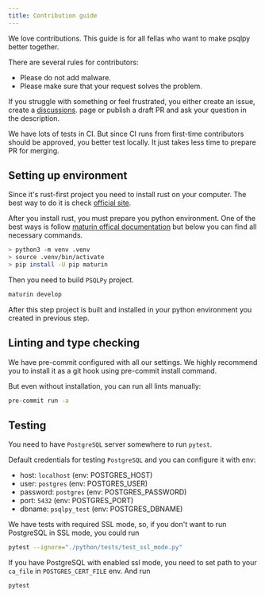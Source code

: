 ```yaml
---
title: Contribution guide
---
```


We love contributions. This guide is for all fellas who want to make psqlpy better together.

There are several rules for contributors:
- Please do not add malware.
- Please make sure that your request solves the problem.

If you struggle with something or feel frustrated, you either create an issue, create a [discussions](https://github.com/qaspen-python/psqlpy/discussions). page or publish a draft PR and ask your question in the description.

We have lots of tests in CI. But since CI runs from first-time contributors should be approved, you better test locally. It just takes less time to prepare PR for merging.

## Setting up environment
Since it's rust-first project you need to install rust on your computer.
The best way to do it is check [official site](https://www.rust-lang.org/tools/install).

After you install rust, you must prepare you python environment.
One of the best ways is follow [maturin offical documentation](https://www.maturin.rs/installation) but below you can find all necessary commands.

```bash
> python3 -m venv .venv
> source .venv/bin/activate
> pip install -U pip maturin
```

Then you need to build `PSQLPy` project.
```bash
maturin develop
```

After this step project is built and installed in your python environment you created in previous step.

## Linting and type checking
We have pre-commit configured with all our settings. We highly recommend you to install it as a git hook using pre-commit install command.

But even without installation, you can run all lints manually:

```bash
pre-commit run -a
```

## Testing
You need to have `PostgreSQL` server somewhere to run `pytest`.

Default credentials for testing `PostgreSQL` and you can configure it with env:
- host: `localhost` (env: POSTGRES_HOST)
- user: `postgres` (env: POSTGRES_USER)
- password: `postgres` (env: POSTGRES_PASSWORD)
- port: `5432` (env: POSTGRES_PORT)
- dbname: `psqlpy_test` (env: POSTGRES_DBNAME)

We have tests with required SSL mode, so, if you don't want
to run PostgreSQL in SSL mode, you could run

```bash
pytest --ignore="./python/tests/test_ssl_mode.py"
```

If you have PostgreSQL with enabled ssl mode, you need to set path to your `ca_file` in `POSTGRES_CERT_FILE` env.
And run
```bash
pytest
```